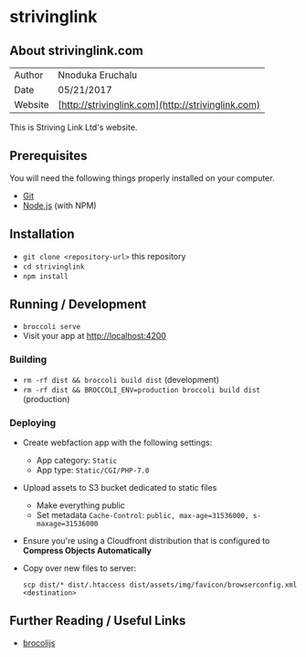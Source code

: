 # strivinglink

## About strivinglink.com
|         |                                                    |
| ------- | -------------------------------------------------- |
| Author  | Nnoduka Eruchalu                                   |
| Date    | 05/21/2017                                         |
| Website | [http://strivinglink.com](http://strivinglink.com) |

This is Striving Link Ltd's website.

## Prerequisites

You will need the following things properly installed on your computer.

* [Git](https://git-scm.com/)
* [Node.js](https://nodejs.org/) (with NPM)

## Installation

* `git clone <repository-url>` this repository
* `cd strivinglink`
* `npm install`

## Running / Development

* `broccoli serve`
* Visit your app at [http://localhost:4200](http://localhost:4200)

### Building

* `rm -rf dist && broccoli build dist` (development)
* `rm -rf dist && BROCCOLI_ENV=production broccoli build dist` (production)

### Deploying
* Create webfaction app with the following settings:
  * App category: `Static`
  * App type: `Static/CGI/PHP-7.0`
* Upload assets to S3 bucket dedicated to static files
  * Make everything public
  * Set metadata `Cache-Control`: `public, max-age=31536000, s-maxage=31536000`
* Ensure you're using a Cloudfront distribution that is configured to
  **Compress Objects Automatically**
* Copy over new files to server:

  ```
  scp dist/* dist/.htaccess dist/assets/img/favicon/browserconfig.xml <destination>

  ```

## Further Reading / Useful Links

* [brocolijs](http://broccolijs.com/)
